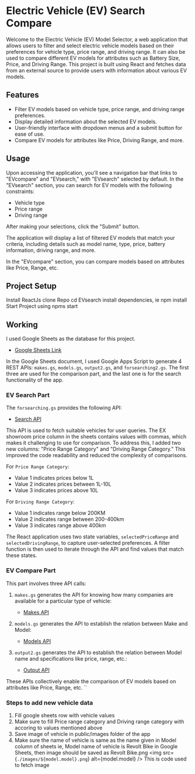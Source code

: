 # Electric Vehicle (EV) Search Compare

Welcome to the Electric Vehicle (EV) Model Selector, a web application that allows users to filter and select electric vehicle models based on their preferences for vehicle type, price range, and driving range. It can also be used to compare different EV models for attributes such as Battery Size, Price, and Driving Range. This project is built using React and fetches data from an external source to provide users with information about various EV models.

## Features

- Filter EV models based on vehicle type, price range, and driving range preferences.
- Display detailed information about the selected EV models.
- User-friendly interface with dropdown menus and a submit button for ease of use.
- Compare EV models for attributes like Price, Driving Range, and more.

## Usage

Upon accessing the application, you'll see a navigation bar that links to "EVcompare" and "EVsearch," with "EVsearch" selected by default. In the "EVsearch" section, you can search for EV models with the following constraints:
- Vehicle type
- Price range
- Driving range

After making your selections, click the "Submit" button.

The application will display a list of filtered EV models that match your criteria, including details such as model name, type, price, battery information, driving range, and more.

In the "EVcompare" section, you can compare models based on attributes like Price, Range, etc.

## Project Setup
Install ReactJs
clone Repo
cd EVsearch
install dependencies, ie npm install
Start Project using npms start

## Working

I used Google Sheets as the database for this project.
- [Google Sheets Link](https://docs.google.com/spreadsheets/d/1M1zOzXs7kiB1BsRRVdlY02Br3-4gnztzsCfsJ3_t2hk/edit#gid=717085733)

In the Google Sheets document, I used Google Apps Script to generate 4 REST APIs: `makes.gs`, `models.gs`, `output2.gs`, and `forsearching2.gs`. The first three are used for the comparison part, and the last one is for the search functionality of the app.

### EV Search Part

The `forsearching.gs` provides the following API:
- [Search API](https://script.google.com/macros/s/AKfycbweHn70wVoTs9yH52R3n0wlbbLKua88Ts8NwIHy-t3fGsGvSEpDWk-zTz8cb2NjXhoF/exec)

This API is used to fetch suitable vehicles for user queries. The EX showroom price column in the sheets contains values with commas, which makes it challenging to use for comparison. To address this, I added two new columns: "Price Range Category" and "Driving Range Category." This improved the code readability and reduced the complexity of comparisons.

For `Price Range Category`:
- Value 1 indicates prices below 1L
- Value 2 indicates prices between 1L-10L
- Value 3 indicates prices above 10L

For `Driving Range Category`:
- Value 1 indicates range below 200KM
- Value 2 indicates range between 200-400km
- Value 3 indicates range above 400km

The React application uses two state variables, `selectedPriceRange` and `selectedDrivingRange`, to capture user-selected preferences. A filter function is then used to iterate through the API and find values that match these states.

### EV Compare Part

This part involves three API calls:

1. `makes.gs` generates the API for knowing how many companies are available for a particular type of vehicle:
   - [Makes API](https://script.googleusercontent.com/macros/echo?user_content_key=EWdng17AQWmoxGDFy0qj6pppVgHQQnCJaoe57yCNLuXFPv6XIJlANjJxAIJEdToAF5CHTYKqGAyKB82eRX9CnK2wv8YbNFlwm5_BxDlH2jW0nuo2oDemN9CCS2h10ox_1xSncGQajx_ryfhECjZEnD7LTDAgcsXj4QWRvWoLP8VrNqmYm0dTDsjivlZr5t-LRyJ_QT7YNmV_R_WFSfPfM4pHwhaJgUo7HfFcMr0Gi2HyAE-HlZfi1A&lib=MS1bqgT8n3LUBMH833Wm9V7qr18IHoUaO)

2. `models.gs` generates the API to establish the relation between Make and Model:
   - [Models API](https://script.googleusercontent.com/macros/echo?user_content_key=1MT4Fl8IHe-K19BYhREOwwnUGPuZFtfPLtxE2NWSkYfDtSNVLD3PJjeVRLWA1jKmjR5zDk5yF4dprOHoVkUSEE6Nk1sVVQpnm5_BxDlH2jW0nuo2oDemN9CCS2h10ox_1xSncGQajx_ryfhECjZEnMui92DJbVC1KUgDXgQmRcLmDCGh8mZ_L_V8lDGsN71zKZDZpIkhA3H_j2HNO9fS4b3O9zFdrYlF0IcAQOdvdJSEgu4uvD2lmQ&lib=MS1bqgT8n3LUBMH833Wm9V7qr18IHoUaO)

3. `output2.gs` generates the API to establish the relation between Model name and specifications like price, range, etc.:
   - [Output API](https://script.googleusercontent.com/a/macros/nitp.ac.in/echo?user_content_key=LTFgZ69JyPOQe1RJWP2J0LaY3y-9rG5gBLqUf8xyiDjbWgbexyJZyHw7ynGGGzJqnFtV2MvQ-KyPE7y8IXpBtpxdhnkiyaRUm5_BxDlH2jW0nuo2oDemN9CCS2h10ox_nRPgeZU6HP9Gk3LAbHB0UyHaYKxUla6AWfbFZwADmYQjwh5IvUdBRNUiXVgZMMcrCbrgryMDhOEpr3lAaS7OHfWjqTT_0MTL68J59YEUUI-7ApwXyHo7hnEuoAshFFrEXMuqa_jo9BU&lib=MS1bqgT8n3LUBMH833Wm9V7qr18IHoUaO)

These APIs collectively enable the comparison of EV models based on attributes like Price, Range, etc.
``


### Steps to add new vehicle data

1. Fill google sheets row with vehicle values
2. Make sure to fill Price range category and Driving range category with accoring to values mentioned above
3. Save image of vehicle in public/images folder of the app 
4. Make sure the name of vehicle is same as the name given in Model column of sheets
   ie, Model name of vehicle is Revolt Bike in Google Sheets, then image should be saved as Revolt Bike.png
           <img src={`./images/${model.model}.png`} alt={model.model} />
            This is code used to fetch image
      
          



